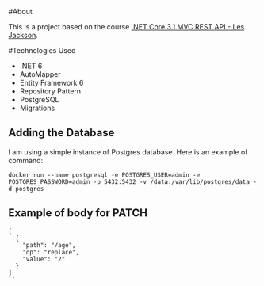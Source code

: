 ﻿#About

This is a project based on the course [.NET Core 3.1 MVC REST API - Les Jackson](https://www.youtube.com/watch?v=fmvcAzHpsk8&t=8743s).


#Technologies Used

- .NET 6
- AutoMapper
- Entity Framework 6
- Repository Pattern
- PostgreSQL
- Migrations


## Adding the Database

I am using a simple instance of Postgres database. Here is an example of command:

```
docker run --name postgresql -e POSTGRES_USER=admin -e POSTGRES_PASSWORD=admin -p 5432:5432 -v /data:/var/lib/postgres/data -d postgres
```


## Example of body for PATCH

```
[
  {
    "path": "/age",
    "op": "replace",
    "value": "2"
  }
]
``